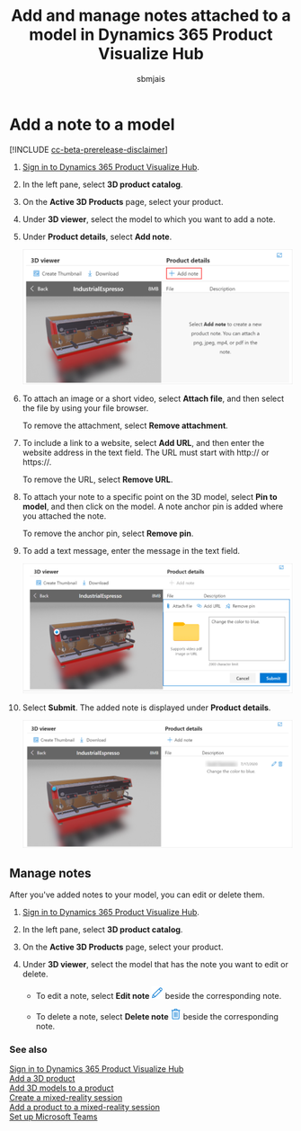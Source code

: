 ﻿---
title: Add and manage notes attached to a model in Dynamics 365 Product Visualize Hub
description: Instructions for adding and managing notes attached to a model in Dynamics 365 Product Visualize Hub.
author: sbmjais
ms.author: shjais
manager: shujoshi
ms.date: 07/29/2020
ms.service: dynamics-365-sales
ms.topic: article
ms-reviewer:
---

# Add a note to a model

[!INCLUDE [cc-beta-prerelease-disclaimer](../includes/cc-beta-prerelease-disclaimer.md)]

1.  [Sign in to Dynamics 365 Product Visualize Hub](sign-in-app.md).

2.  In the left pane, select **3D product catalog**.

3.  On the **Active 3D Products** page, select your product.

4.  Under **3D viewer**, select the model to which you want to add a note.

5.  Under **Product details**, select **Add note**.

    ![Add note button](media/add-note-button.png "Add note button")

6.  To attach an image or a short video, select **Attach file**, and then select the file by using your file browser. 

    To remove the attachment, select **Remove attachment**.

7.  To include a link to a website, select **Add URL**, and then enter the website address in the text field. The URL must start with http:// or https://.

    To remove the URL, select **Remove URL**.

8.  To attach your note to a specific point on the 3D model, select **Pin to model**, and then click on the model. A note anchor pin is added where you attached the note.

    To remove the anchor pin, select **Remove pin**.

9.  To add a text message, enter the message in the text field.

    ![Note added](media/note-added.png "Note added")

10. Select **Submit**. The added note is displayed under **Product details**.

    ![Note submitted](media/note-submitted.png "Note submitted")

## Manage notes

After you've added notes to your model, you can edit or delete them.

1.  [Sign in to Dynamics 365 Product Visualize Hub](sign-in-app.md).

2.  In the left pane, select **3D product catalog**.

3.  On the **Active 3D Products** page, select your product.

4.  Under **3D viewer**, select the model that has the note you want to edit or delete.

    - To edit a note, select **Edit note** ![Edit note](media/edit-icon.png "Edit note") beside the corresponding note.

    - To delete a note, select **Delete note** ![Delete note](media/delete-icon.png "Delete note") beside the corresponding note.

### See also

[Sign in to Dynamics 365 Product Visualize Hub](sign-in-app.md)<br>
[Add a 3D product](add-3d-product.md)<br>
[Add 3D models to a product](add-3d-model-product.md)<br>
[Create a mixed-reality session](create-mr-session.md)<br>
[Add a product to a mixed-reality session](add-product-mr-session.md)<br>
[Set up Microsoft Teams](setup-ms-teams.md)